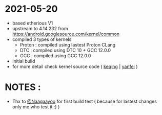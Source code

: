 # 2021-05-20
* based etherious V1
* upstream to 4.14.232 from https://android.googlesource.com/kernel/common
* compiled 3 types of kernels
    *  Proton : compiled using lastest Proton CLang
    *  DTC : compiled using DTC 10 + GCC 12.0.0
    *  GCC : compiled using GCC 12.0.0
* initial build
* for more detail check kernel source code ( <a href="https://github.com/ZyCromerZ/android_kernel_xiaomi_vayu/tree/20210517/neutrino-keqing">keqing</a> | <a href="https://github.com/ZyCromerZ/android_kernel_xiaomi_vayu/tree/20210517/neutrino-yanfei">yanfei</a> )

# NOTES :
* Thx to <a href="https://t.me/Naagaayoo">@Naagaayoo</a> for first build test ( because for lastest changes only me who test it :) )